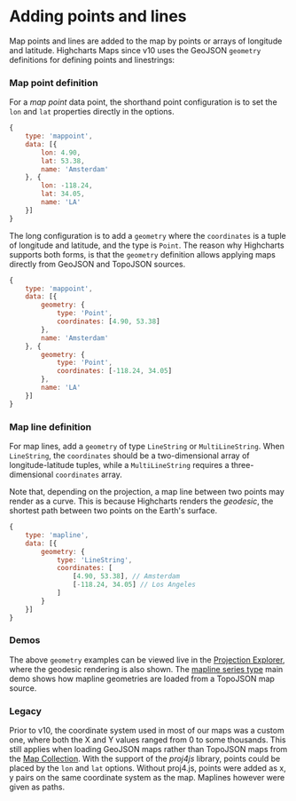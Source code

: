 Adding points and lines
===

Map points and lines are added to the map by points or arrays of longitude and latitude. Highcharts Maps since v10 uses the GeoJSON `geometry` definitions for defining points and linestrings:

### Map point definition

For a _map point_ data point, the shorthand point configuration is to set the `lon` and `lat` properties directly in the options.

```js
{
    type: 'mappoint',
    data: [{
        lon: 4.90,
        lat: 53.38,
        name: 'Amsterdam'
    }, {
        lon: -118.24,
        lat: 34.05,
        name: 'LA'
    }]
}
```

The long configuration is to add a `geometry` where the `coordinates` is a tuple of longitude and latitude, and the type is `Point`. The reason why Highcharts supports both forms, is that the `geometry` definition allows applying maps directly from GeoJSON and TopoJSON sources.

```js
{
    type: 'mappoint',
    data: [{
        geometry: {
            type: 'Point',
            coordinates: [4.90, 53.38]
        },
        name: 'Amsterdam'
    }, {
        geometry: {
            type: 'Point',
            coordinates: [-118.24, 34.05]
        },
        name: 'LA'
    }]
}
```

### Map line definition

For map lines, add a `geometry` of type `LineString` or `MultiLineString`. When `LineString`, the `coordinates` should be a two-dimensional array of longitude-latitude tuples, while a `MultiLineString` requires a three-dimensional `coordinates` array.

Note that, depending on the projection, a map line between two points may render as a curve. This is because Highcharts renders the _geodesic_, the shortest path between two points on the Earth's surface.

```js
{
    type: 'mapline',
    data: [{
        geometry: {
            type: 'LineString',
            coordinates: [
                [4.90, 53.38], // Amsterdam
                [-118.24, 34.05] // Los Angeles
            ]
        }
    }]
}
```

### Demos

The above `geometry` examples can be viewed live in the [Projection Explorer](https://jsfiddle.net/gh/get/library/pure/highcharts/highcharts/tree/main/samples/maps/demo/projection-explorer/), where the geodesic rendering is also shown. The [mapline series type](https://jsfiddle.net/gh/get/library/pure/highcharts/highcharts/tree/main/samples/maps/chart/type-mapline/) main demo shows how mapline geometries are loaded from a TopoJSON map source.


### Legacy
Prior to v10, the coordinate system used in most of our maps was a custom one, where both the X and Y values ranged from 0 to some thousands. This still applies when loading GeoJSON maps rather than TopoJSON maps from the [Map Collection](https://code.highcharts.com/mapdata/). With the support of the _proj4js_ library, points could be placed by the `lon` and `lat` options. Without proj4.js, points were added as x, y pairs on the same coordinate system as the map. Maplines however were given as paths.